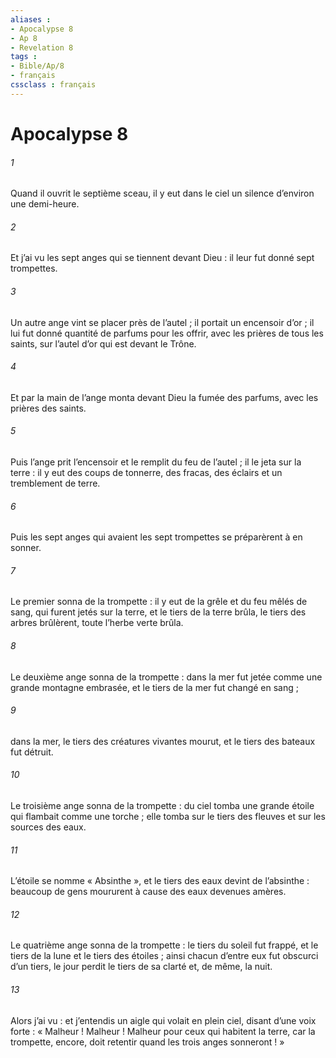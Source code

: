 ```yaml
---
aliases : 
- Apocalypse 8
- Ap 8
- Revelation 8
tags : 
- Bible/Ap/8
- français
cssclass : français
---
```


# Apocalypse 8

###### 1
Quand il ouvrit le septième sceau, il y eut dans le ciel un silence d’environ une demi-heure.
###### 2
Et j’ai vu les sept anges qui se tiennent devant Dieu : il leur fut donné sept trompettes.
###### 3
Un autre ange vint se placer près de l’autel ; il portait un encensoir d’or ; il lui fut donné quantité de parfums pour les offrir, avec les prières de tous les saints, sur l’autel d’or qui est devant le Trône.
###### 4
Et par la main de l’ange monta devant Dieu la fumée des parfums, avec les prières des saints.
###### 5
Puis l’ange prit l’encensoir et le remplit du feu de l’autel ; il le jeta sur la terre : il y eut des coups de tonnerre, des fracas, des éclairs et un tremblement de terre.
###### 6
Puis les sept anges qui avaient les sept trompettes se préparèrent à en sonner.
###### 7
Le premier sonna de la trompette : il y eut de la grêle et du feu mêlés de sang, qui furent jetés sur la terre, et le tiers de la terre brûla, le tiers des arbres brûlèrent, toute l’herbe verte brûla.
###### 8
Le deuxième ange sonna de la trompette : dans la mer fut jetée comme une grande montagne embrasée, et le tiers de la mer fut changé en sang ;
###### 9
dans la mer, le tiers des créatures vivantes mourut, et le tiers des bateaux fut détruit.
###### 10
Le troisième ange sonna de la trompette : du ciel tomba une grande étoile qui flambait comme une torche ; elle tomba sur le tiers des fleuves et sur les sources des eaux.
###### 11
L’étoile se nomme « Absinthe », et le tiers des eaux devint de l’absinthe : beaucoup de gens moururent à cause des eaux devenues amères.
###### 12
Le quatrième ange sonna de la trompette : le tiers du soleil fut frappé, et le tiers de la lune et le tiers des étoiles ; ainsi chacun d’entre eux fut obscurci d’un tiers, le jour perdit le tiers de sa clarté et, de même, la nuit.
###### 13
Alors j’ai vu : et j’entendis un aigle qui volait en plein ciel, disant d’une voix forte : « Malheur ! Malheur ! Malheur pour ceux qui habitent la terre, car la trompette, encore, doit retentir quand les trois anges sonneront ! »
